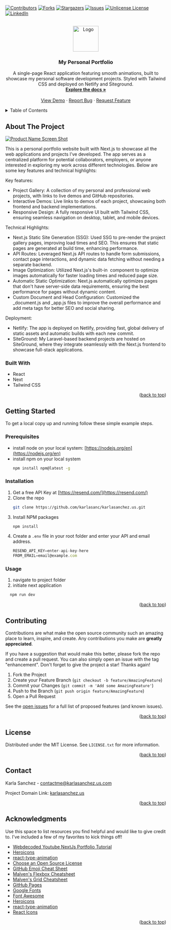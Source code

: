 <a name="readme-top"></a>

<!-- PROJECT SHIELDS -->
[![Contributors][contributors-shield]][contributors-url]
[![Forks][forks-shield]][forks-url]
[![Stargazers][stars-shield]][stars-url]
[![Issues][issues-shield]][issues-url]
[![Unlicense License][license-shield]][license-url]
[![LinkedIn][linkedin-shield]][linkedin-url]

<!-- PROJECT LOGO -->
<br />
<div align="center">
  <a href="https://github.com/karlasanc/karlasanchez.us">
    <img src="images/logo.png" alt="Logo" width="80" height="80">
  </a>

<h3 align="center">My Personal Portfolio</h3>

  <p align="center">
    A single-page React application featuring smooth animations, built to showcase my personal software development projects. Styled with Tailwind CSS and deployed on Netlify and Siteground.
    <br />
    <a href="https://github.com/karlasanc/karlasanchez.us"><strong>Explore the docs »</strong></a>
    <br />
    <br />
    <a href="https://github.com/karlasanc/karlasanchez.us">View Demo</a>
    ·
    <a href="https://github.com/karlasanc/karlasanchez.us/issues">Report Bug</a>
    ·
    <a href="https://github.com/karlasanc/karlasanchez.us/issues">Request Feature</a>
  </p>
</div>

<!-- TABLE OF CONTENTS -->
<details>
  <summary>Table of Contents</summary>
  <ol>
    <li>
      <a href="#about-the-project">About The Project</a>
      <ul>
        <li><a href="#built-with">Built With</a></li>
      </ul>
    </li>
    <li>
      <a href="#getting-started">Getting Started</a>
      <ul>
        <li><a href="#prerequisites">Prerequisites</a></li>
        <li><a href="#installation">Installation</a></li>
        <li><a href="#usage">Usage</a></li>
      </ul>
    </li>
    <li><a href="#roadmap">Roadmap</a></li>
    <li><a href="#contributing">Contributing</a></li>
    <li><a href="#license">License</a></li>
    <li><a href="#contact">Contact</a></li>
    <li><a href="#acknowledgments">Acknowledgments</a></li>
  </ol>
</details>

<!-- ABOUT THE PROJECT -->
## About The Project

[![Product Name Screen Shot][product-screenshot]](https://example.com)

This is a personal portfolio website built with Next.js to showcase all the web applications and projects I’ve developed. The app serves as a centralized platform for potential collaborators, employers, or anyone interested in exploring my work across different technologies. Below are some key features and technical highlights:


Key features:
* Project Gallery: A collection of my personal and professional web projects, with links to live demos and GitHub repositories.
* Interactive Demos: Live links to demos of each project, showcasing both frontend and backend implementations.
* Responsive Design: A fully responsive UI built with Tailwind CSS, ensuring seamless navigation on desktop, tablet, and mobile devices.

Technical Highlights:
* Next.js Static Site Generation (SSG): Used SSG to pre-render the project gallery pages, improving load times and SEO. This ensures that static pages are generated at build time, enhancing performance.
* API Routes: Leveraged Next.js API routes to handle form submissions, contact page interactions, and dynamic data fetching without needing a separate backend.
* Image Optimization: Utilized Next.js's built-in <Image /> component to optimize images automatically for faster loading times and reduced page size.
* Automatic Static Optimization: Next.js automatically optimizes pages that don't have server-side data requirements, ensuring the best performance for pages without dynamic content.
* Custom Document and Head Configuration: Customized the _document.js and _app.js files to improve the overall performance and add meta tags for better SEO and social sharing.

Deployment:
* Netlify: The app is deployed on Netlify, providing fast, global delivery of static assets and automatic builds with each new commit.
* SiteGround: My Laravel-based backend projects are hosted on SiteGround, where they integrate seamlessly with the Next.js frontend to showcase full-stack applications.

### Built With

* React
* Next
* Tailwind CSS
  
<p align="right">(<a href="#readme-top">back to top</a>)</p>

<!-- GETTING STARTED -->

## Getting Started

To get a local copy up and running follow these simple example steps.

### Prerequisites

- install node on your local system: [https://nodejs.org/en](https://nodejs.org/en)
- install npm on your local system
  ```sh
  npm install npm@latest -g
  ```

### Installation

1. Get a free API Key at [https://resend.com/](https://resend.com/)
2. Clone the repo
   ```sh
   git clone https://github.com/karlasanc/karlasanchez.us.git
   ```
3. Install NPM packages
   ```sh
   npm install
   ```
4. Create a `.env` file in your root folder and enter your API and email address.
   ```js
   RESEND_API_KEY=enter-api-key-here
   FROM_EMAIL=email@example.com
   ```

### Usage

1. navigate to project folder
2. initiate next application

```sh
  npm run dev
```
<p align="right">(<a href="#readme-top">back to top</a>)</p>

<!-- CONTRIBUTING -->
## Contributing

Contributions are what make the open source community such an amazing place to learn, inspire, and create. Any contributions you make are **greatly appreciated**.

If you have a suggestion that would make this better, please fork the repo and create a pull request. You can also simply open an issue with the tag "enhancement".
Don't forget to give the project a star! Thanks again!

1. Fork the Project
2. Create your Feature Branch (`git checkout -b feature/AmazingFeature`)
3. Commit your Changes (`git commit -m 'Add some AmazingFeature'`)
4. Push to the Branch (`git push origin feature/AmazingFeature`)
5. Open a Pull Request

See the [open issues](https://github.com/karlasanc/karlasanchez.us/issues) for a full list of proposed features (and known issues).

<p align="right">(<a href="#readme-top">back to top</a>)</p>

<!-- LICENSE -->

## License

Distributed under the MIT License. See `LICENSE.txt` for more information.

<p align="right">(<a href="#readme-top">back to top</a>)</p>

<!-- CONTACT -->

## Contact

Karla Sanchez - contactme@karlasanchez.us.com

Project Domain Link: [karlasanchez.us](https://karlasanchez.us)

<p align="right">(<a href="#readme-top">back to top</a>)</p>

<!-- ACKNOWLEDGMENTS -->
## Acknowledgments

Use this space to list resources you find helpful and would like to give credit to. I've included a few of my favorites to kick things off!

* [Webdecoded Youtube NextJs Portfolio Tutorial](https://www.youtube.com/watch?v=Kb1f5bvF6f4)
* [Heroicons](https://heroicons.com/)
* [react-type-animation](https://www.npmjs.com/package/react-type-animation)
* [Choose an Open Source License](https://choosealicense.com)
* [GitHub Emoji Cheat Sheet](https://www.webpagefx.com/tools/emoji-cheat-sheet)
* [Malven's Flexbox Cheatsheet](https://flexbox.malven.co/)
* [Malven's Grid Cheatsheet](https://grid.malven.co/)
* [GitHub Pages](https://pages.github.com)
* [Google Fonts](https://fonts.google.com/)
* [Font Awesome](https://fontawesome.com)
* [Heroicons](https://heroicons.com/)
* [react-type-animation](https://www.npmjs.com/package/react-type-animation)
* [React Icons](https://react-icons.github.io/react-icons/search)

<p align="right">(<a href="#readme-top">back to top</a>)</p>

<!-- MARKDOWN LINKS & IMAGES -->
<!-- https://www.markdownguide.org/basic-syntax/#reference-style-links -->
[contributors-shield]: https://img.shields.io/github/contributors/karlasanc/karlasanchez.us.svg?style=for-the-badge
[contributors-url]: https://github.com/karlasanc/karlasanchez.us/graphs/contributors
[forks-shield]: https://img.shields.io/github/forks/karlasanc/karlasanchez.us.svg?style=for-the-badge
[forks-url]: https://github.com/karlasanc/karlasanchez.us/network/members
[stars-shield]: https://img.shields.io/github/stars/karlasanc/karlasanchez.us.svg?style=for-the-badge
[stars-url]: https://github.com/karlasanc/karlasanchez.us/stargazers
[issues-shield]: https://img.shields.io/github/issues/karlasanc/karlasanchez.us.svg?style=for-the-badge
[issues-url]: https://github.com/karlasanc/karlasanchez.us/issues
[license-shield]: https://img.shields.io/github/license/karlasanc/karlasanchez.us.svg?style=for-the-badge
[license-url]: https://github.com/karlasanc/karlasanchez.us/blob/master/LICENSE.txt
[linkedin-shield]: https://img.shields.io/badge/-LinkedIn-black.svg?style=for-the-badge&logo=linkedin&colorB=555
[linkedin-url]: https://linkedin.com/in/karlasanc
[product-screenshot]: images/screenshot.png
